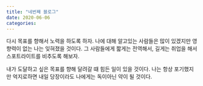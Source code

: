 ```yaml
---
title: "네번째 블로그"
date: 2020-06-06
categories:
---
```

다시 목표를 향해서 노력을 하도록 하자.
나에 대해 알고있는 사람들은 많이 있겠지만 영향력이 없는 나는 잊혀졌을 것이다.
그 사람들에게 짧게는 전역해서, 길게는 취업을 해서
스포트라이트를 비추도록 해보자.

내가 도달하고 싶은 목표를 향해 달려갈 떄 
힘든 일이 있을 것이다. 나는 항상 포기했지만 억지로하면 내일 당장이라도 나에게는 독이아닌 약이 될 것이다.  
